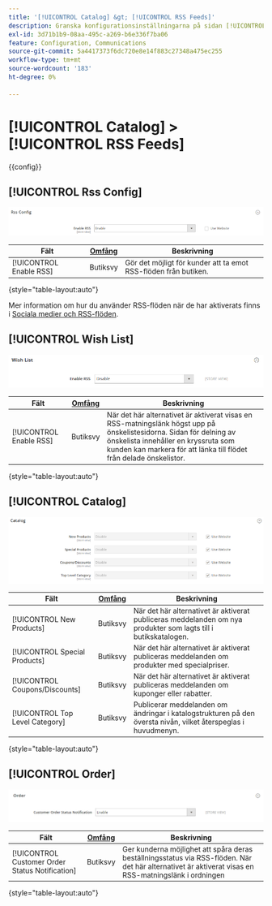 ```yaml
---
title: '[!UICONTROL Catalog] &gt; [!UICONTROL RSS Feeds]'
description: Granska konfigurationsinställningarna på sidan [!UICONTROL Catalog] &gt; [!UICONTROL RSS Feeds] i Commerce Admin.
exl-id: 3d71b1b9-08aa-495c-a269-b6e336f7ba06
feature: Configuration, Communications
source-git-commit: 5a4417373f6dc720e8e14f883c27348a475ec255
workflow-type: tm+mt
source-wordcount: '183'
ht-degree: 0%

---
```


# [!UICONTROL Catalog] > [!UICONTROL RSS Feeds]

{{config}}

## [!UICONTROL Rss Config]

![RSS-konfiguration](./assets/rss-feeds-rss-config.png)<!-- zoom -->

<!-- [Rss Config](https://experienceleague.adobe.com/en/docs/commerce-admin/marketing/communications/social-rss) -->

| Fält | [Omfång](../../getting-started/websites-stores-views.md#scope-settings) | Beskrivning |
|--- |--- |--- |
| [!UICONTROL Enable RSS] | Butiksvy | Gör det möjligt för kunder att ta emot RSS-flöden från butiken. |

{style="table-layout:auto"}

Mer information om hur du använder RSS-flöden när de har aktiverats finns i [Sociala medier och RSS-flöden](../../merchandising-promotions/social-rss.md).

## [!UICONTROL Wish List]

![Önsklista](./assets/rss-feeds-wishlist.png)<!-- zoom -->

<!-- [Wish List](https://experienceleague.adobe.com/en/docs/commerce-admin/stores-sales/shopper-tools/wish-lists/wishlists) -->

| Fält | [Omfång](../../getting-started/websites-stores-views.md#scope-settings) | Beskrivning |
|--- |--- |--- |
| [!UICONTROL Enable RSS] | Butiksvy | När det här alternativet är aktiverat visas en RSS-matningslänk högst upp på önskelistesidorna. Sidan för delning av önskelista innehåller en kryssruta som kunden kan markera för att länka till flödet från delade önskelistor. |

{style="table-layout:auto"}

## [!UICONTROL Catalog]

![Katalog](./assets/rss-feeds-catalog.png)<!-- zoom -->

<!-- [Catalog](https://experienceleague.adobe.com/en/docs/commerce-admin/catalog/catalog-menu) -->

| Fält | [Omfång](../../getting-started/websites-stores-views.md#scope-settings) | Beskrivning |
|--- |--- |--- |
| [!UICONTROL New Products] | Butiksvy | När det här alternativet är aktiverat publiceras meddelanden om nya produkter som lagts till i butikskatalogen. |
| [!UICONTROL Special Products] | Butiksvy | När det här alternativet är aktiverat publiceras meddelanden om produkter med specialpriser. |
| [!UICONTROL Coupons/Discounts] | Butiksvy | När det här alternativet är aktiverat publiceras meddelanden om kuponger eller rabatter. |
| [!UICONTROL Top Level Category] | Butiksvy | Publicerar meddelanden om ändringar i katalogstrukturen på den översta nivån, vilket återspeglas i huvudmenyn. |

{style="table-layout:auto"}

## [!UICONTROL Order]

![Beställ](./assets/rss-feeds-order.png)<!-- zoom -->

<!-- [Order](https://experienceleague.adobe.com/en/docs/commerce-admin/stores-sales/order-management/orders/order-status#notification) -->

| Fält | [Omfång](../../getting-started/websites-stores-views.md#scope-settings) | Beskrivning |
|--- |--- |--- |
| [!UICONTROL Customer Order Status Notification] | Butiksvy | Ger kunderna möjlighet att spåra deras beställningsstatus via RSS-flöden. När det här alternativet är aktiverat visas en RSS-matningslänk i ordningen |

{style="table-layout:auto"}
